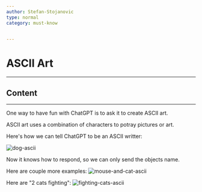 ```yaml
---
author: Stefan-Stojanovic
type: normal
category: must-know
 

---
```


# ASCII Art

---

## Content

---

One way to have fun with ChatGPT is to ask it to create ASCII art.

ASCII art uses a combination of characters to potray pictures or art.

Here's how we can tell ChatGPT to be an ASCII writter:

![dog-ascii](https://img.enkipro.com/929f9a0c768652b28294c35c905873bd.png)

Now it knows how to respond, so we can only send the objects name.

Here are couple more examples:
![mouse-and-cat-ascii](https://img.enkipro.com/dfdf6552936487c8125e44394fb42c95.png)

Here are "2 cats fighting":
![fighting-cats-ascii](https://img.enkipro.com/8068e4cbf37bd8997ac852a406ef65fb.png)